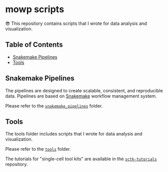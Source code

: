 # mowp scripts <!-- omit in toc -->

😎 This repository contains scripts that I wrote for data analysis and visualization.

## Table of Contents <!-- omit in toc -->
- [Snakemake Pipelines](#snakemake-pipelines)
- [Tools](#tools)


## Snakemake Pipelines

The pipelines are designed to create scalable, consistent, and reproducible data. Pipelines are based on [Snakemake](https://snakemake.readthedocs.io/en/stable/) workflow management system. 

Please refer to the [`snakemake_pipelines`](./snakemake_pipelines/) folder.

## Tools

The tools folder includes scripts that I wrote for data analysis and visualization.

Please refer to the [`tools`](./tools/) folder.

The tutorials for "single-cell tool kits" are available in the [`sctk-tutorials`](https://github.com/WeipengMO/sctk-tutorials) repository.
